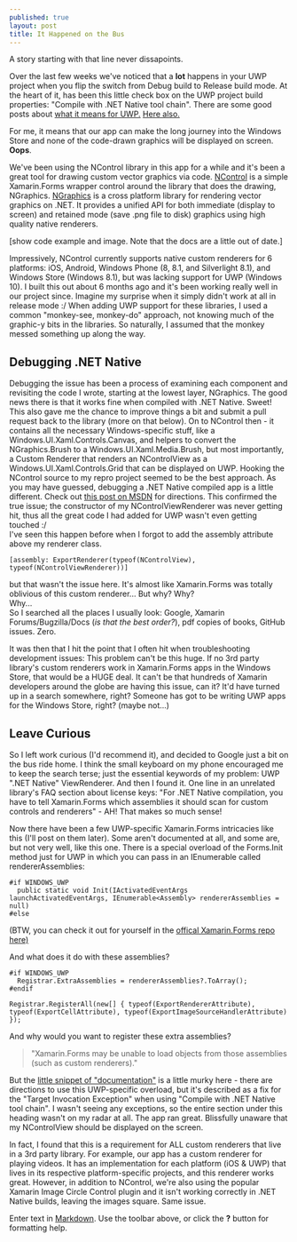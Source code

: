 ```yaml
---
published: true
layout: post
title: It Happened on the Bus
---
```

A story starting with that line never dissapoints.

Over the last few weeks we've noticed that a **lot** happens in your UWP project when you flip the switch from Debug build to Release build mode.  At the heart of it, has been this little check box on the UWP project build properties: "Compile with .NET Native tool chain".  There are some good posts about [what it means for UWP.]( https://blogs.windows.com/buildingapps/2015/08/20/net-native-what-it-means-for-universal-windows-platform-uwp-developers/#HG2ld3KGHUOiMVQI.97)  [Here also.](http://stackoverflow.com/questions/37759125/windows-store-apps-windows-8-vs-uwp)

For me, it means that our app can make the long journey into the Windows Store and none of the code-drawn graphics will be displayed on screen.  **Oops**.

We've been using the NControl library in this app for a while and it's been a great tool for drawing custom vector graphics via code.  [NControl](https://github.com/chrfalch/NControl) is a simple Xamarin.Forms wrapper control around the library that does the drawing, NGraphics.  [NGraphics](https://github.com/praeclarum/NGraphics) is a cross platform library for rendering vector graphics on .NET.  It provides a unified API for both immediate (display to screen) and retained mode (save .png file to disk) graphics using high quality native renderers.

[show code example and image. Note that the docs are a little out of date.]


Impressively, NControl currently supports native custom renderers for 6 platforms: iOS, Android, Windows Phone (8, 8.1, and Silverlight 8.1), and Windows Store (Windows 8.1), but was lacking support for UWP (Windows 10).  I built this out about 6 months ago and it's been working really well in our project since.  Imagine my surprise when it simply didn't work at all in release mode :/  When adding UWP support for these libraries, I used a common "monkey-see, monkey-do" approach, not knowing much of the graphic-y bits in the libraries.  So naturally, I assumed that the monkey messed something up along the way.
  
  
## Debugging .NET Native

Debugging the issue has been a process of examining each component and revisiting the code I wrote, starting at the lowest layer, NGraphics.  The good news there is that it works fine when compiled with .NET Native.  Sweet!  This also gave me the chance to improve things a bit and submit a pull request back to the library (more on that below). 
On to NControl then - it contains all the necessary Windows-specific stuff, like a Windows.UI.Xaml.Controls.Canvas, and helpers to convert the NGraphics.Brush to a Windows.UI.Xaml.Media.Brush, but most importantly, a Custom Renderer that renders an NControlView as a Windows.UI.Xaml.Controls.Grid that can be displayed on UWP.  Hooking the NControl source to my repro project seemed to be the best approach.  As you may have guessed, debugging a .NET Native compiled app is a little different.  Check out [this post on MSDN](https://blogs.msdn.microsoft.com/visualstudioalm/2015/07/29/debugging-net-native-windows-universal-apps/) for directions.
This confirmed the true issue; the constructor of my NControlViewRenderer was never getting hit, thus all the great code I had added for UWP wasn't even getting touched :/  
I've seen this happen before when I forgot to add the assembly attribute above my renderer class.

	[assembly: ExportRenderer(typeof(NControlView), typeof(NControlViewRenderer))]

but that wasn't the issue here.  It's almost like Xamarin.Forms was totally oblivious of this custom renderer...  But why?  Why?  
Why...  
So I searched all the places I usually look: Google, Xamarin Forums/Bugzilla/Docs (_is that the best order?_), pdf copies of books, GitHub issues.  Zero.

It was then that I hit the point that I often hit when troubleshooting development issues: This problem can't be this huge.  If no 3rd party library's custom renderers work in Xamarin.Forms apps in the Windows Store, that would be a HUGE deal.  It can't be that hundreds of Xamarin developers around the globe are having this issue, can it?  It'd have turned up in a search somewhere, right?  Someone has got to be writing UWP apps for the Windows Store, right?  (maybe not...)


## Leave Curious

So I left work curious (I'd recommend it), and decided to Google just a bit on the bus ride home.  I think the small keyboard on my phone encouraged me to keep the search terse; just the essential keywords of my problem: UWP ".NET Native" ViewRenderer.  And then I found it.  One line in an unrelated library's FAQ section about license keys: "For .NET Native compilation, you have to tell Xamarin.Forms which assemblies it should scan for custom controls and renderers" - AH!  That makes so much sense!

Now there have been a few UWP-specific Xamarin.Forms intricacies like this (I'll post on them later).  Some aren't documented at all, and some are, but not very well, like this one.  There is a special overload of the Forms.Init method just for UWP in which you can pass in an IEnumerable called rendererAssemblies:

	#if WINDOWS_UWP
      public static void Init(IActivatedEventArgs launchActivatedEventArgs, IEnumerable<Assembly> rendererAssemblies = null)
	#else

(BTW, you can check it out for yourself in the [offical Xamarin.Forms repo here)](https://github.com/xamarin/Xamarin.Forms/blob/master/Xamarin.Forms.Platform.WinRT.Tablet/Forms.cs#L28)

And what does it do with these assemblies?

	#if WINDOWS_UWP
      Registrar.ExtraAssemblies = rendererAssemblies?.ToArray();
    #endif

	Registrar.RegisterAll(new[] { typeof(ExportRendererAttribute), typeof(ExportCellAttribute), typeof(ExportImageSourceHandlerAttribute) });

And why would you want to register these extra assemblies?

> "Xamarin.Forms may be unable to load objects from those assemblies (such as custom renderers)."  

But the [little snippet of "documentation"](https://developer.xamarin.com/guides/xamarin-forms/platform-features/windows/installation/universal/#Troubleshooting) is a little murky here - there are directions to use this UWP-specific overload, but it's described as a fix for the "Target Invocation Exception" when using "Compile with .NET Native tool chain".  I wasn't seeing any exceptions, so the entire section under this heading wasn't on my radar at all.  The app ran great.  Blissfully unaware that my NControlView should be displayed on the screen.

In fact, I found that this is a requirement for ALL custom renderers that live in a 3rd party library.  For example, our app has a custom renderer for playing videos.  It has an implementation for each platform (iOS & UWP) that lives in its respective platform-specific projects, and this renderer works great.  However, in addition to NControl, we're also using the popular Xamarin Image Circle Control plugin and it isn't working correctly in .NET Native builds, leaving the images square.  Same issue.


Enter text in [Markdown](http://daringfireball.net/projects/markdown/). Use the toolbar above, or click the **?** button for formatting help.
